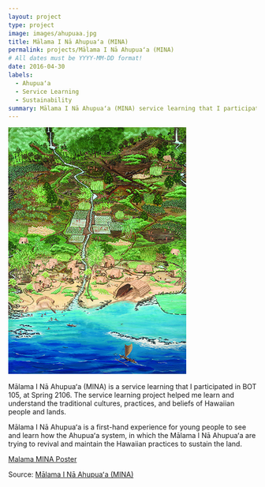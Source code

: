 ```yaml
---
layout: project
type: project
image: images/ahupuaa.jpg
title: Mālama I Nā Ahupuaʻa (MINA)
permalink: projects/Mālama I Nā Ahupuaʻa (MINA)
# All dates must be YYYY-MM-DD format!
date: 2016-04-30
labels:
  - Ahupuaʻa
  - Service Learning	
  - Sustainability
summary: Mālama I Nā Ahupuaʻa (MINA) service learning that I participated in BOT 105.
---
```

<img class="ui image" src="../images/ahupuaa.jpg">

Mālama I Nā Ahupuaʻa (MINA) is a service learning that I participated in BOT 105, at Spring 2106. The service learning project helped me learn and understand the traditional cultures, practices, and beliefs of Hawaiian people and lands.

Mālama I Nā Ahupuaʻa is a first-hand experience for young people to see and learn how the Ahupuaʻa system, in which the Mālama I Nā Ahupuaʻa are trying to revival and maintain the Hawaiian practices to sustain the land.

[Malama MINA Poster](https://www.kapiolani.hawaii.edu/wp-content/uploads/2018/12/MalamaMINAPoster.pdf)


Source: <a href="http://socialsciences.hawaii.edu/access/engagement/mina.html"><i class="large github icon"></i>Mālama I Nā Ahupuaʻa (MINA)
</a>
